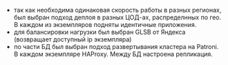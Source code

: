 - так как необходима одинаковая скорость работы в разных регионах, был выбран подход
деплоя в разных ЦОД-ах, распределнных по гео. В каждом из экземпляров 
подняты идентичные приложения.
- для балансировки нагрузки был выбран GLSB от Яндекса (возвращает доступный ip экземпляра)
- по части БД был выбран подход развертывания кластера на Patroni. В каждом экземпляре HAProxy. Между БД настроена
репликация.